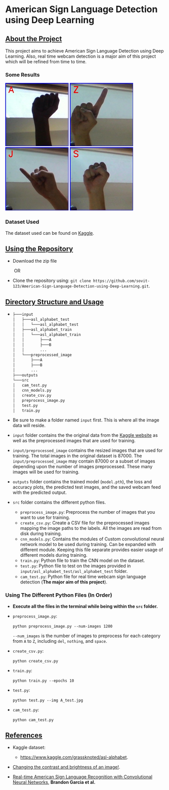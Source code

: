 # American Sign Language Detection using Deep Learning



## <u>About the Project</u>

This project aims to achieve American Sign Language Detection using Deep Learning. Also, real time webcam detection is a major aim of this project which will be refined from time to time.
### Some Results
![](https://github.com/sovit-123/American-Sign-Language-Detection-using-Deep-Learning/blob/master/outputs/A_test.jpg)
![](https://github.com/sovit-123/American-Sign-Language-Detection-using-Deep-Learning/blob/master/outputs/Z_test.jpg)
![](https://github.com/sovit-123/American-Sign-Language-Detection-using-Deep-Learning/blob/master/outputs/J_test.jpg)
![](https://github.com/sovit-123/American-Sign-Language-Detection-using-Deep-Learning/blob/master/outputs/S_test.jpg)
### Dataset Used

The dataset used can be found on [Kaggle](https://www.kaggle.com/grassknoted/asl-alphabet.).



## <u>Using the Repository</u>

* Download the zip file

  ​			OR

* Clone the repository using: `git clone https://github.com/sovit-123/American-Sign-Language-Detection-using-Deep-Learning.git`.



## <u>Directory Structure and Usage</u>

* ```
  ├───input
  │   ├───asl_alphabet_test
  │   │   └───asl_alphabet_test
  │   ├───asl_alphabet_train
  │   │   └───asl_alphabet_train
  │   │       ├───A
  │   │       ├───B
  │   │       ...
  │   └───preprocessed_image
  │       ├───A
  │       ├───B
  │       ...
  ├───outputs
  └───src
  │   cam_test.py
  │   cnn_models.py
  │   create_csv.py
  │   preprocess_image.py
  │   test.py
  │   train.py
  ```

* Be sure to make a folder named `input` first. This is where all the image data will reside.

* `input` folder contains the the original data from the [Kaggle website](https://www.kaggle.com/grassknoted/asl-alphabet) as well as the preprocessed images that are used for training.
* `input/preprocessed_image` contains the resized images that are used for training. The total images in the original dataset is 87000. The `input/preprocessed_image` may contain 87000 or a subset of images depending upon the number of images preprocessed. These many images will be used for training.
* `outputs` folder contains the trained model (`model.pth`), the loss and accuracy plots, the predicted test images, and the saved webcam feed with the predicted output.
* `src` folder contains the different python files.
  * `preprocess_image.py`: Preprocess the number of images that you want to use for training.
  * `create_csv.py`: Create a CSV file for the preprocessed images mapping the image paths to the labels. All the images are read from disk during training.
  * `cnn_models.py`: Contains the modules of Custom convolutional neural network model to be used during training. Can be expanded with different module. Keeping this file separate provides easier usage of different models during training.
  * `train.py`: Python file to train the CNN model on the dataset.
  * `test.py`: Python file to test on the images provided in `input/asl_alphabet_test/asl_alphabet_test` folder.
  * `cam_test.py`: Python file for real time webcam sign language detection (**The major aim of this project**). 

### Using The Different Python Files (In Order)

* **Execute all the files in the terminal while being within the `src` folder.**

* `preprocess_image.py`: 

  `python preprocess_image.py --num-images 1200`

  `--num_images` is the number of images to preprocess for each category from `A` to `Z`, including `del`, `nothing`, and `space`.

* `create_csv.py`:

  `python create_csv.py`

* `train.py`:

  `python train.py --epochs 10`

* `test.py`:

  `python test.py --img A_test.jpg`

* `cam_test.py`:

  `python cam_test.py `



## <u>References</u>

* Kaggle dataset:
  
  * https://www.kaggle.com/grassknoted/asl-alphabet.
* [Changing the contrast and brightness of an image!](https://docs.opencv.org/3.4/d3/dc1/tutorial_basic_linear_transform.html).
* [Real-time American Sign Language Recognition with Convolutional Neural Networks](http://cs231n.stanford.edu/reports/2016/pdfs/214_Report.pdf), **Brandon Garcia et al.**

  

  
